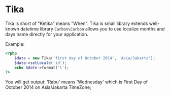 Tika
====

Tika is short of "Ketika" means "When". Tika is small library extends well-known datetime library `Carbon\Carbon` allows you to use localize months and days name directly for your application.

Example:

```php
<?php
	$date = new Tika('first day of October 2014', 'Asia/Jakarta');
	$date->setLocale('id');
	echo $date->format('l');
?>
```

You will get output: 'Rabu' means 'Wednesday' which is First Day of October 2014 on Asia/Jakarta TimeZone;